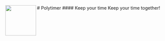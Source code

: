 <img align="left" height="96" src="https://dl.dropboxusercontent.com/u/82430799/icon-144x144.png">
# Polytimer
#### Keep your time Keep your time together!

